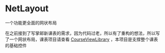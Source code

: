 # NetLayout
 一个功能更全面的网状布局

在之前接到了写掌邮新课表的需求，因为代码过老，所以有了重构的想法，所以写了一个网状布局，课表项目请查看
 [CourseViewLibrary](https://github.com/985892345/CourseViewLibrary) ，本项目是支撑整个课表的基础控件